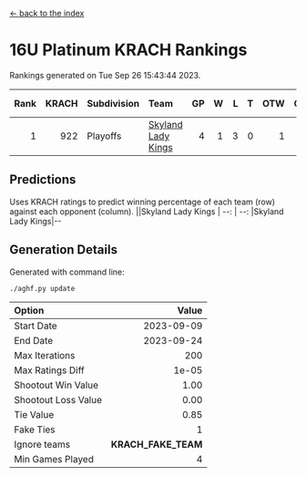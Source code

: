 [<- back to the index](readme.md)
# 16U Platinum KRACH Rankings
Rankings generated on Tue Sep 26 15:43:44 2023.

Rank|KRACH|Subdivision|Team|GP|W|L|T|OTW|OTL|SoS|Exp Wins|Win Diff
---:|---:|:---|:---|---:|---:|---:|---:|---:|---:|---:|---:|---:
1|922|Playoffs|[Skyland Lady Kings](https://gamesheetstats.com/seasons/3663/teams/140849/schedule)|4|1|3|0|1|0|2624|1.9|0.0

## Predictions
Uses KRACH ratings to predict winning percentage of each team (row) against each opponent (column).
||Skyland Lady Kings
| --: | --: 
|Skyland Lady Kings|--

## Generation Details

Generated with command line:
```
./aghf.py update
```

| Option | Value |
| :----- | ----: |
| Start Date | 2023-09-09 |
| End Date | 2023-09-24 |
| Max Iterations | 200 |
| Max Ratings Diff | 1e-05 |
| Shootout Win Value | 1.00 |
| Shootout Loss Value | 0.00 |
| Tie Value | 0.85 |
| Fake Ties | 1 |
| Ignore teams | __KRACH_FAKE_TEAM__ |
| Min Games Played | 4 |

